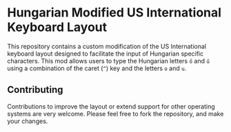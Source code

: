 # Hungarian Modified US International Keyboard Layout

This repository contains a custom modification of the US International keyboard layout designed to facilitate the input of Hungarian specific characters. This mod allows users to type the Hungarian letters `ő` and `ű` using a combination of the caret (`^`) key and the letters `o` and `u`.

## Contributing

Contributions to improve the layout or extend support for other operating systems are very welcome. Please feel free to fork the repository, and make your changes.
